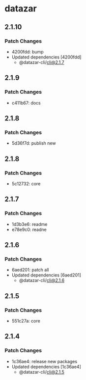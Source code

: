 # datazar

## 2.1.10

### Patch Changes

- 4200fdd: bump
- Updated dependencies [4200fdd]
  - @datazar-cli/cli@2.1.7

## 2.1.9

### Patch Changes

- c411b67: docs

## 2.1.8

### Patch Changes

- 5d36f7d: publish new

## 2.1.8

### Patch Changes

- 5c12732: core

## 2.1.7

### Patch Changes

- 1d3b3e6: readme
- e78e9c0: readne

## 2.1.6

### Patch Changes

- 6aed201: patch all
- Updated dependencies [6aed201]
  - @datazar-cli/cli@2.1.6

## 2.1.5

### Patch Changes

- 551c27a: core

## 2.1.4

### Patch Changes

- 1c36ae4: release new packages
- Updated dependencies [1c36ae4]
  - @datazar-cli/cli@2.1.5

